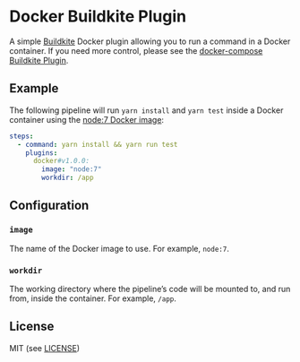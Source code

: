 # Docker Buildkite Plugin

A simple [Buildkite](https://buildkite.com/) Docker plugin allowing you to run a command in a Docker container. If you need more control, please see the [docker-compose Buildkite Plugin](https://github.com/buildkite-plugins/docker-compose-buildkite-plugin).

## Example

The following pipeline will run `yarn install` and `yarn test` inside a Docker container using the [node:7 Docker image](https://hub.docker.com/_/node/):

```yml
steps:
  - command: yarn install && yarn run test
    plugins:
      docker#v1.0.0:
        image: "node:7"
        workdir: /app
```

## Configuration

### `image`

The name of the Docker image to use. For example, `node:7`.

### `workdir`

The working directory where the pipeline’s code will be mounted to, and run from, inside the container. For example, `/app`.

## License

MIT (see [LICENSE](LICENSE))